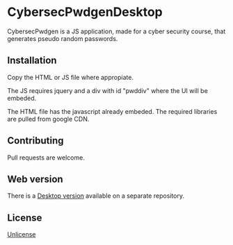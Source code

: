 # CybersecPwdgenDesktop


CybersecPwdgen is a JS application, made for a cyber security course, that generates pseudo random passwords.

## Installation
Copy the HTML or JS file where appropiate.

The JS requires jquery and a div with id "pwddiv" where the UI will be embeded.

The HTML file has the javascript already embeded. The required libraries are pulled from google CDN.

## Contributing

Pull requests are welcome. 

## Web version

There is a [Desktop version](https://github.com/iagorubio/CybersecPwdgenDesktop) available on a separate repository.

## License
[Unlicense](https://choosealicense.com/licenses/unlicense/)
